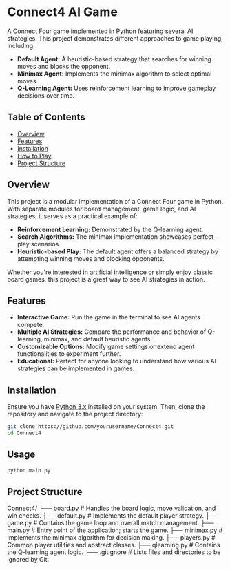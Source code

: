# Connect4 AI Game

A Connect Four game implemented in Python featuring several AI strategies. This project demonstrates different approaches to game playing, including:

- **Default Agent:** A heuristic-based strategy that searches for winning moves and blocks the opponent.
- **Minimax Agent:** Implements the minimax algorithm to select optimal moves.
- **Q-Learning Agent:** Uses reinforcement learning to improve gameplay decisions over time.

## Table of Contents

- [Overview](#overview)
- [Features](#features)
- [Installation](#installation)
- [How to Play](#how-to-play)
- [Project Structure](#project-structure)

## Overview

This project is a modular implementation of a Connect Four game in Python. With separate modules for board management, game logic, and AI strategies, it serves as a practical example of:
  
- **Reinforcement Learning:** Demonstrated by the Q-learning agent.
- **Search Algorithms:** The minimax implementation showcases perfect-play scenarios.
- **Heuristic-based Play:** The default agent offers a balanced strategy by attempting winning moves and blocking opponents.

Whether you're interested in artificial intelligence or simply enjoy classic board games, this project is a great way to see AI strategies in action.

## Features

- **Interactive Game:** Run the game in the terminal to see AI agents compete.
- **Multiple AI Strategies:** Compare the performance and behavior of Q-learning, minimax, and default heuristic agents.
- **Customizable Options:** Modify game settings or extend agent functionalities to experiment further.
- **Educational:** Perfect for anyone looking to understand how various AI strategies can be implemented in games.

## Installation

Ensure you have [Python 3.x](https://www.python.org/downloads/) installed on your system. Then, clone the repository and navigate to the project directory:

```bash
git clone https://github.com/yourusername/Connect4.git
cd Connect4
```

## Usage

```bash
python main.py
```

## Project Structure

Connect4/
├── board.py       # Handles the board logic, move validation, and win checks.
├── default.py     # Implements the default player strategy.
├── game.py        # Contains the game loop and overall match management.
├── main.py        # Entry point of the application; starts the game.
├── minimax.py     # Implements the minimax algorithm for decision making.
├── players.py     # Common player utilities and abstract classes.
├── qlearning.py   # Contains the Q-learning agent logic.
└── .gitignore     # Lists files and directories to be ignored by Git.

